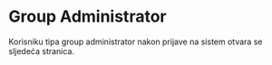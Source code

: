 # Group Administrator

Korisniku tipa group administrator nakon prijave na sistem otvara se sljedeća stranica.

<figure><img src=".gitbook/assets/Screenshot 2023-12-26 at 16.48.58.png" alt=""><figcaption></figcaption></figure>

<figure><img src=".gitbook/assets/Screenshot 2023-12-26 at 16.49.14.png" alt=""><figcaption></figcaption></figure>

<figure><img src=".gitbook/assets/Screenshot 2023-12-26 at 16.49.35.png" alt=""><figcaption></figcaption></figure>

<figure><img src=".gitbook/assets/Screenshot 2023-12-26 at 16.49.41.png" alt=""><figcaption></figcaption></figure>

<figure><img src=".gitbook/assets/Screenshot 2023-12-26 at 16.49.53.png" alt=""><figcaption></figcaption></figure>

<figure><img src=".gitbook/assets/Screenshot 2023-12-26 at 16.50.06.png" alt=""><figcaption></figcaption></figure>

<figure><img src=".gitbook/assets/image.png" alt=""><figcaption></figcaption></figure>

<figure><img src=".gitbook/assets/image (1).png" alt=""><figcaption></figcaption></figure>

<figure><img src=".gitbook/assets/image (2).png" alt=""><figcaption></figcaption></figure>

<figure><img src=".gitbook/assets/image (4).png" alt=""><figcaption></figcaption></figure>

<figure><img src=".gitbook/assets/image (3).png" alt=""><figcaption></figcaption></figure>

<figure><img src=".gitbook/assets/image (5).png" alt=""><figcaption></figcaption></figure>

<figure><img src=".gitbook/assets/image (6).png" alt=""><figcaption></figcaption></figure>

<figure><img src=".gitbook/assets/image (7).png" alt=""><figcaption></figcaption></figure>

<figure><img src=".gitbook/assets/image (9).png" alt=""><figcaption></figcaption></figure>

<figure><img src=".gitbook/assets/image (10).png" alt=""><figcaption></figcaption></figure>

<figure><img src=".gitbook/assets/image (11).png" alt=""><figcaption></figcaption></figure>

<figure><img src=".gitbook/assets/image (14).png" alt=""><figcaption></figcaption></figure>

<figure><img src=".gitbook/assets/image (18).png" alt=""><figcaption></figcaption></figure>

<figure><img src=".gitbook/assets/image (15).png" alt=""><figcaption></figcaption></figure>

<figure><img src=".gitbook/assets/image (12).png" alt=""><figcaption></figcaption></figure>

<figure><img src=".gitbook/assets/image (16).png" alt=""><figcaption></figcaption></figure>

<figure><img src=".gitbook/assets/image (17).png" alt=""><figcaption></figcaption></figure>
